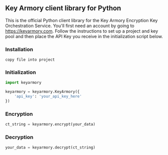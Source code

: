 ## Key Armory client library for Python

This is the official Python client library for the Key Armory Encryption Key Orchestration Service. You'll first need an account by going to https://keyarmory.com. Follow the instructions to set up a project and key pool and then place the API Key you receive in the initialization script below.

### Installation
```
copy file into project
```

### Initialization
```python
import keyarmory

keyarmory = keyarmory.KeyArmory({
    'api_key': 'your_api_key_here'
})
```

### Encryption
```python
ct_string = keyarmory.encrypt(your_data)
```

### Decryption
```python
your_data = keyarmory.decrypt(ct_string)
```